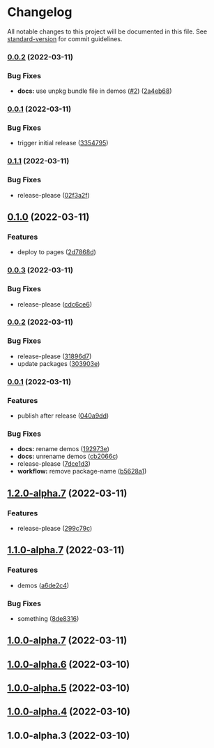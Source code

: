 # Changelog

All notable changes to this project will be documented in this file. See [standard-version](https://github.com/conventional-changelog/standard-version) for commit guidelines.

### [0.0.2](https://github.com/ulic75/flat-slider/compare/v0.0.1...v0.0.2) (2022-03-11)


### Bug Fixes

* **docs:** use unpkg bundle file in demos ([#2](https://github.com/ulic75/flat-slider/issues/2)) ([2a4eb68](https://github.com/ulic75/flat-slider/commit/2a4eb68c84e5d1f591d087476391ca9b44ba35f2))

### [0.0.1](https://github.com/ulic75/flat-slider/compare/v0.0.0...v0.0.1) (2022-03-11)


### Bug Fixes

* trigger initial release ([3354795](https://github.com/ulic75/flat-slider/commit/335479575fc5f350d0aa9df2955793da434dc0f1))

### [0.1.1](https://github.com/ulic75/flat-slider/compare/v0.1.0...v0.1.1) (2022-03-11)


### Bug Fixes

* release-please ([02f3a2f](https://github.com/ulic75/flat-slider/commit/02f3a2f83f9a247cae3684a46f14a20869300809))

## [0.1.0](https://github.com/ulic75/flat-slider/compare/v0.0.3...v0.1.0) (2022-03-11)


### Features

* deploy to pages ([2d7868d](https://github.com/ulic75/flat-slider/commit/2d7868dab6fddfe576be62649721b380f8b0456e))

### [0.0.3](https://github.com/ulic75/flat-slider/compare/v0.0.2...v0.0.3) (2022-03-11)


### Bug Fixes

* release-please ([cdc6ce6](https://github.com/ulic75/flat-slider/commit/cdc6ce63b37e872c08d685206f4b5261f4abf853))

### [0.0.2](https://github.com/ulic75/flat-slider/compare/v0.0.1...v0.0.2) (2022-03-11)


### Bug Fixes

* release-please ([31896d7](https://github.com/ulic75/flat-slider/commit/31896d7332fb392361e74ffe2f27ca9607e71094))
* update packages ([303903e](https://github.com/ulic75/flat-slider/commit/303903e7b1ab5215adf8743a31205cbea213e460))

### [0.0.1](https://github.com/ulic75/flat-slider/compare/v0.0.0...v0.0.1) (2022-03-11)


### Features

* publish after release ([040a9dd](https://github.com/ulic75/flat-slider/commit/040a9dd3e03fb384de37e257617e6d78dd25d4da))


### Bug Fixes

* **docs:** rename demos ([192973e](https://github.com/ulic75/flat-slider/commit/192973efe3d949aea7b9e076c66cc27e50473312))
* **docs:** unrename demos ([cb2066c](https://github.com/ulic75/flat-slider/commit/cb2066c75e5618e942e102fd9d09174784e2ae18))
* release-please ([7dce1d3](https://github.com/ulic75/flat-slider/commit/7dce1d3ddefdc934326fdae6c7a145db0e068b38))
* **workflow:** remove package-name ([b5628a1](https://github.com/ulic75/flat-slider/commit/b5628a165767ebc7307e6c4ce788e141e02812b0))

## [1.2.0-alpha.7](https://github.com/ulic75/flat-slider/compare/v1.1.0-alpha.7...v1.2.0-alpha.7) (2022-03-11)


### Features

* release-please ([299c79c](https://github.com/ulic75/flat-slider/commit/299c79c89ae86d0f0cf612aef8d6c19a2855208f))

## [1.1.0-alpha.7](https://github.com/ulic75/flat-slider/compare/v1.0.0-alpha.7...v1.1.0-alpha.7) (2022-03-11)


### Features

* demos ([a6de2c4](https://github.com/ulic75/flat-slider/commit/a6de2c4691840e94c3509a5fc8895538dcd99d00))


### Bug Fixes

* something ([8de8316](https://github.com/ulic75/flat-slider/commit/8de83161038f045871420fbfaa32bbd51bb3754a))

## [1.0.0-alpha.7](https://github.com/ulic75/flat-slider/compare/v1.0.0-alpha.6...v1.0.0-alpha.7) (2022-03-11)

## [1.0.0-alpha.6](https://github.com/ulic75/flat-slider/compare/v1.0.0-alpha.5...v1.0.0-alpha.6) (2022-03-10)

## [1.0.0-alpha.5](https://github.com/ulic75/flat-slider/compare/v1.0.0-alpha.4...v1.0.0-alpha.5) (2022-03-10)

## [1.0.0-alpha.4](https://github.com/ulic75/flat-slider/compare/v1.0.0-alpha.3...v1.0.0-alpha.4) (2022-03-10)

## 1.0.0-alpha.3 (2022-03-10)
